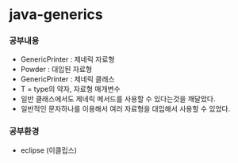 # java-generics

### 공부내용
- GenericPrinter<Powder> : 제네릭 자료형
- Powder : 대입된 자료형
- GenericPrinter : 제네릭 클래스
- T = type의 약자, 자료형 매개변수
- 일반 클래스에서도 제네릭 메서드를 사용할 수 있다는것을 깨달았다.
- 일반적인 문자하나를 이용해서 여러 자료형을 대입해서 사용할 수 있었다.

### 공부환경
- eclipse (이클립스)
